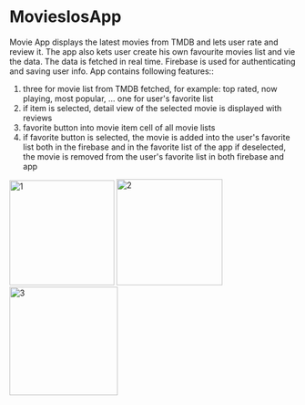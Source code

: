 # MoviesIosApp
Movie App displays the latest movies from TMDB and lets user rate and review it. The app also kets user create his own favourite movies list and vie the data. The data is fetched in real time. Firebase is used for 
authenticating and saving user info.
App contains following features::
1) three for movie list from TMDB fetched, for example: top rated, now playing, most popular, ...
one for user's favorite list
2) if item is selected, detail view of the selected movie is displayed with reviews
3)  favorite button into movie item cell of all movie lists
4) if favorite button is selected, the movie is added into the user's favorite list both in the firebase and in the favorite list of the app
if deselected, the movie is removed from the user's favorite list in both firebase and app

<img width="184" alt="1" src="https://user-images.githubusercontent.com/21365544/40680156-2dd83ace-6353-11e8-9643-908d58730cc1.PNG"> <img width="186" alt="2" src="https://user-images.githubusercontent.com/21365544/40680162-31c64856-6353-11e8-915e-de34988deade.PNG"><img width="190" alt="3" src="https://user-images.githubusercontent.com/21365544/40680166-35501cc2-6353-11e8-8219-7ebbbdbd21fe.PNG">






